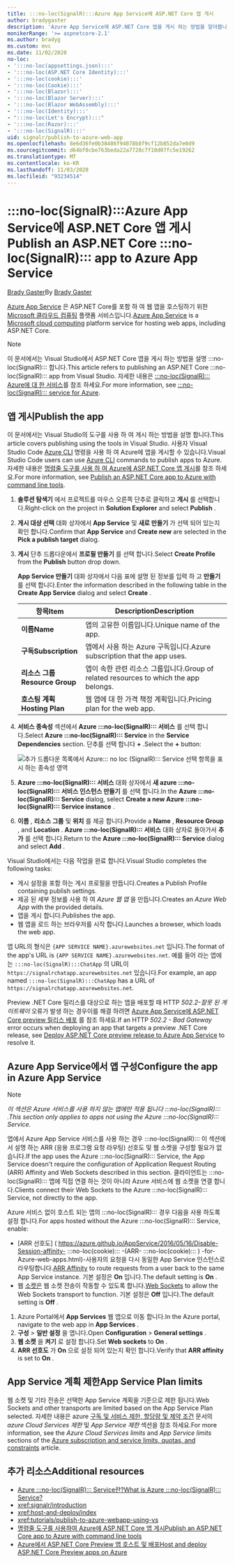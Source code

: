 ```yaml
---
title: :::no-loc(SignalR):::Azure App Service에 ASP.NET Core 앱 게시
author: bradygaster
description: 'Azure App Service에 ASP.NET Core 앱을 게시 하는 방법을 알아봅니다 :::no-loc(SignalR)::: .'
monikerRange: '>= aspnetcore-2.1'
ms.author: bradyg
ms.custom: mvc
ms.date: 11/02/2020
no-loc:
- ':::no-loc(appsettings.json):::'
- ':::no-loc(ASP.NET Core Identity):::'
- ':::no-loc(cookie):::'
- ':::no-loc(Cookie):::'
- ':::no-loc(Blazor):::'
- ':::no-loc(Blazor Server):::'
- ':::no-loc(Blazor WebAssembly):::'
- ':::no-loc(Identity):::'
- ":::no-loc(Let's Encrypt):::"
- ':::no-loc(Razor):::'
- ':::no-loc(SignalR):::'
uid: signalr/publish-to-azure-web-app
ms.openlocfilehash: 8e6d36fe0b38486f94078b8f9cf12b852da7e0d9
ms.sourcegitcommit: d64bf0cbe763beda22a7728c7f10d07fc5e19262
ms.translationtype: MT
ms.contentlocale: ko-KR
ms.lasthandoff: 11/03/2020
ms.locfileid: "93234514"
---
```

# <a name="publish-an-aspnet-core-no-locsignalr-app-to-azure-app-service"></a><span data-ttu-id="854d5-103">:::no-loc(SignalR):::Azure App Service에 ASP.NET Core 앱 게시</span><span class="sxs-lookup"><span data-stu-id="854d5-103">Publish an ASP.NET Core :::no-loc(SignalR)::: app to Azure App Service</span></span>

<span data-ttu-id="854d5-104">[Brady Gaster](https://twitter.com/bradygaster)</span><span class="sxs-lookup"><span data-stu-id="854d5-104">By [Brady Gaster](https://twitter.com/bradygaster)</span></span>

<span data-ttu-id="854d5-105">[Azure App Service](/azure/app-service/app-service-web-overview) 은 ASP.NET Core를 포함 하 여 웹 앱을 호스팅하기 위한 [Microsoft 클라우드 컴퓨팅](https://azure.microsoft.com/) 플랫폼 서비스입니다.</span><span class="sxs-lookup"><span data-stu-id="854d5-105">[Azure App Service](/azure/app-service/app-service-web-overview) is a [Microsoft cloud computing](https://azure.microsoft.com/) platform service for hosting web apps, including ASP.NET Core.</span></span>

> [!NOTE]
> <span data-ttu-id="854d5-106">이 문서에서는 Visual Studio에서 ASP.NET Core 앱을 게시 하는 방법을 설명 :::no-loc(SignalR)::: 합니다.</span><span class="sxs-lookup"><span data-stu-id="854d5-106">This article refers to publishing an ASP.NET Core :::no-loc(SignalR)::: app from Visual Studio.</span></span> <span data-ttu-id="854d5-107">자세한 내용은 [ :::no-loc(SignalR)::: Azure에 대 한 서비스](https://azure.microsoft.com/services/signalr-service)를 참조 하세요.</span><span class="sxs-lookup"><span data-stu-id="854d5-107">For more information, see [:::no-loc(SignalR)::: service for Azure](https://azure.microsoft.com/services/signalr-service).</span></span>

## <a name="publish-the-app"></a><span data-ttu-id="854d5-108">앱 게시</span><span class="sxs-lookup"><span data-stu-id="854d5-108">Publish the app</span></span>

<span data-ttu-id="854d5-109">이 문서에서는 Visual Studio의 도구를 사용 하 여 게시 하는 방법을 설명 합니다.</span><span class="sxs-lookup"><span data-stu-id="854d5-109">This article covers publishing using the tools in Visual Studio.</span></span> <span data-ttu-id="854d5-110">사용자 Visual Studio Code [Azure CLI](/cli/azure) 명령을 사용 하 여 Azure에 앱을 게시할 수 있습니다.</span><span class="sxs-lookup"><span data-stu-id="854d5-110">Visual Studio Code users can use [Azure CLI](/cli/azure) commands to publish apps to Azure.</span></span> <span data-ttu-id="854d5-111">자세한 내용은 [명령줄 도구를 사용 하 여 Azure에 ASP.NET Core 앱 게시](/azure/app-service/app-service-web-get-started-dotnet)를 참조 하세요.</span><span class="sxs-lookup"><span data-stu-id="854d5-111">For more information, see [Publish an ASP.NET Core app to Azure with command line tools](/azure/app-service/app-service-web-get-started-dotnet).</span></span>

1. <span data-ttu-id="854d5-112">**솔루션 탐색기** 에서 프로젝트를 마우스 오른쪽 단추로 클릭하고 **게시** 를 선택합니다.</span><span class="sxs-lookup"><span data-stu-id="854d5-112">Right-click on the project in **Solution Explorer** and select **Publish** .</span></span>

1. <span data-ttu-id="854d5-113">**게시 대상 선택** 대화 상자에서 **App Service** 및 **새로 만들기** 가 선택 되어 있는지 확인 합니다.</span><span class="sxs-lookup"><span data-stu-id="854d5-113">Confirm that **App Service** and **Create new** are selected in the **Pick a publish target** dialog.</span></span>

1. <span data-ttu-id="854d5-114">**게시** 단추 드롭다운에서 **프로필 만들기** 를 선택 합니다.</span><span class="sxs-lookup"><span data-stu-id="854d5-114">Select **Create Profile** from the **Publish** button drop down.</span></span>

   <span data-ttu-id="854d5-115">**App Service 만들기** 대화 상자에서 다음 표에 설명 된 정보를 입력 하 고 **만들기** 를 선택 합니다.</span><span class="sxs-lookup"><span data-stu-id="854d5-115">Enter the information described in the following table in the **Create App Service** dialog and select **Create** .</span></span>

   | <span data-ttu-id="854d5-116">항목</span><span class="sxs-lookup"><span data-stu-id="854d5-116">Item</span></span>               | <span data-ttu-id="854d5-117">Description</span><span class="sxs-lookup"><span data-stu-id="854d5-117">Description</span></span> |
   | ------------------ | ----------- |
   | <span data-ttu-id="854d5-118">**이름**</span><span class="sxs-lookup"><span data-stu-id="854d5-118">**Name**</span></span>           | <span data-ttu-id="854d5-119">앱의 고유한 이름입니다.</span><span class="sxs-lookup"><span data-stu-id="854d5-119">Unique name of the app.</span></span> |
   | <span data-ttu-id="854d5-120">**구독**</span><span class="sxs-lookup"><span data-stu-id="854d5-120">**Subscription**</span></span>   | <span data-ttu-id="854d5-121">앱에서 사용 하는 Azure 구독입니다.</span><span class="sxs-lookup"><span data-stu-id="854d5-121">Azure subscription that the app uses.</span></span> |
   | <span data-ttu-id="854d5-122">**리소스 그룹**</span><span class="sxs-lookup"><span data-stu-id="854d5-122">**Resource Group**</span></span> | <span data-ttu-id="854d5-123">앱이 속한 관련 리소스 그룹입니다.</span><span class="sxs-lookup"><span data-stu-id="854d5-123">Group of related resources to which the app belongs.</span></span> |
   | <span data-ttu-id="854d5-124">**호스팅 계획**</span><span class="sxs-lookup"><span data-stu-id="854d5-124">**Hosting Plan**</span></span>   | <span data-ttu-id="854d5-125">웹 앱에 대 한 가격 책정 계획입니다.</span><span class="sxs-lookup"><span data-stu-id="854d5-125">Pricing plan for the web app.</span></span> |

1. <span data-ttu-id="854d5-126">**서비스 종속성** 섹션에서 **Azure :::no-loc(SignalR)::: 서비스** 를 선택 합니다.</span><span class="sxs-lookup"><span data-stu-id="854d5-126">Select **Azure :::no-loc(SignalR)::: Service** in the **Service Dependencies** section.</span></span> <span data-ttu-id="854d5-127">단추를 선택 합니다 **+** .</span><span class="sxs-lookup"><span data-stu-id="854d5-127">Select the **+** button:</span></span>

   ![추가 드롭다운 목록에서 Azure::: no loc (SignalR)::: Service 선택 항목을 표시 하는 종속성 영역](publish-to-azure-web-app/_static/signalr-service-dependency.png)

1. <span data-ttu-id="854d5-129">**Azure :::no-loc(SignalR)::: 서비스** 대화 상자에서 **새 azure :::no-loc(SignalR)::: 서비스 인스턴스 만들기** 를 선택 합니다.</span><span class="sxs-lookup"><span data-stu-id="854d5-129">In the **Azure :::no-loc(SignalR)::: Service** dialog, select **Create a new Azure :::no-loc(SignalR)::: Service instance** .</span></span>

1. <span data-ttu-id="854d5-130">**이름** , **리소스 그룹** 및 **위치** 를 제공 합니다.</span><span class="sxs-lookup"><span data-stu-id="854d5-130">Provide a **Name** , **Resource Group** , and **Location** .</span></span> <span data-ttu-id="854d5-131">**Azure :::no-loc(SignalR)::: 서비스** 대화 상자로 돌아가서 **추가** 를 선택 합니다.</span><span class="sxs-lookup"><span data-stu-id="854d5-131">Return to the **Azure :::no-loc(SignalR)::: Service** dialog and select **Add** .</span></span>

<span data-ttu-id="854d5-132">Visual Studio에서는 다음 작업을 완료 합니다.</span><span class="sxs-lookup"><span data-stu-id="854d5-132">Visual Studio completes the following tasks:</span></span>

* <span data-ttu-id="854d5-133">게시 설정을 포함 하는 게시 프로필을 만듭니다.</span><span class="sxs-lookup"><span data-stu-id="854d5-133">Creates a Publish Profile containing publish settings.</span></span>
* <span data-ttu-id="854d5-134">제공 된 세부 정보를 사용 하 여 *Azure 웹 앱* 을 만듭니다.</span><span class="sxs-lookup"><span data-stu-id="854d5-134">Creates an *Azure Web App* with the provided details.</span></span>
* <span data-ttu-id="854d5-135">앱을 게시 합니다.</span><span class="sxs-lookup"><span data-stu-id="854d5-135">Publishes the app.</span></span>
* <span data-ttu-id="854d5-136">웹 앱을 로드 하는 브라우저를 시작 합니다.</span><span class="sxs-lookup"><span data-stu-id="854d5-136">Launches a browser, which loads the web app.</span></span>

<span data-ttu-id="854d5-137">앱 URL의 형식은 `{APP SERVICE NAME}.azurewebsites.net` 입니다.</span><span class="sxs-lookup"><span data-stu-id="854d5-137">The format of the app's URL is `{APP SERVICE NAME}.azurewebsites.net`.</span></span> <span data-ttu-id="854d5-138">예를 들어 라는 앱에는 `:::no-loc(SignalR):::ChatApp` 의 URL이 `https://signalrchatapp.azurewebsites.net` 있습니다.</span><span class="sxs-lookup"><span data-stu-id="854d5-138">For example, an app named `:::no-loc(SignalR):::ChatApp` has a URL of `https://signalrchatapp.azurewebsites.net`.</span></span>

<span data-ttu-id="854d5-139">Preview .NET Core 릴리스를 대상으로 하는 앱을 배포할 때 HTTP *502.2-잘못 된 게이트웨이* 오류가 발생 하는 경우이를 해결 하려면 [Azure App Service에 ASP.NET Core preview 릴리스 배포](xref:host-and-deploy/azure-apps/index#deploy-aspnet-core-preview-release-to-azure-app-service) 를 참조 하세요.</span><span class="sxs-lookup"><span data-stu-id="854d5-139">If an HTTP *502.2 - Bad Gateway* error occurs when deploying an app that targets a preview .NET Core release, see [Deploy ASP.NET Core preview release to Azure App Service](xref:host-and-deploy/azure-apps/index#deploy-aspnet-core-preview-release-to-azure-app-service) to resolve it.</span></span>

## <a name="configure-the-app-in-azure-app-service"></a><span data-ttu-id="854d5-140">Azure App Service에서 앱 구성</span><span class="sxs-lookup"><span data-stu-id="854d5-140">Configure the app in Azure App Service</span></span>

> [!NOTE]
> <span data-ttu-id="854d5-141">*이 섹션은 Azure 서비스를 사용 하지 않는 앱에만 적용 됩니다 :::no-loc(SignalR)::: .*</span><span class="sxs-lookup"><span data-stu-id="854d5-141">*This section only applies to apps not using the Azure :::no-loc(SignalR)::: Service.*</span></span>
>
> <span data-ttu-id="854d5-142">앱에서 Azure App Service 서비스를 사용 하는 경우 :::no-loc(SignalR)::: 이 섹션에서 설명 하는 ARR (응용 프로그램 요청 라우팅) 선호도 및 웹 소켓을 구성할 필요가 없습니다.</span><span class="sxs-lookup"><span data-stu-id="854d5-142">If the app uses the Azure :::no-loc(SignalR)::: Service, the App Service doesn't require the configuration of Application Request Routing (ARR) Affinity and Web Sockets described in this section.</span></span> <span data-ttu-id="854d5-143">클라이언트는 :::no-loc(SignalR)::: 앱에 직접 연결 하는 것이 아니라 Azure 서비스에 웹 소켓을 연결 합니다.</span><span class="sxs-lookup"><span data-stu-id="854d5-143">Clients connect their Web Sockets to the Azure :::no-loc(SignalR)::: Service, not directly to the app.</span></span>

<span data-ttu-id="854d5-144">Azure 서비스 없이 호스트 되는 앱의 :::no-loc(SignalR)::: 경우 다음을 사용 하도록 설정 합니다.</span><span class="sxs-lookup"><span data-stu-id="854d5-144">For apps hosted without the Azure :::no-loc(SignalR)::: Service, enable:</span></span>

* <span data-ttu-id="854d5-145">[ARR 선호도] ( https://azure.github.io/AppService/2016/05/16/Disable-Session-affinity- :::no-loc(cookie)::: -(ARR- :::no-loc(cookie)::: ) -for-Azure-web-apps.html)-사용자의 요청을 다시 동일한 App Service 인스턴스로 라우팅합니다.</span><span class="sxs-lookup"><span data-stu-id="854d5-145">[ARR Affinity](https://azure.github.io/AppService/2016/05/16/Disable-Session-affinity-:::no-loc(cookie):::-(ARR-:::no-loc(cookie):::)-for-Azure-web-apps.html) to route requests from a user back to the same App Service instance.</span></span> <span data-ttu-id="854d5-146">기본 설정은 **On** 입니다.</span><span class="sxs-lookup"><span data-stu-id="854d5-146">The default setting is **On** .</span></span>
* <span data-ttu-id="854d5-147">웹 [소켓은](xref:fundamentals/websockets) 웹 소켓 전송이 작동할 수 있도록 합니다.</span><span class="sxs-lookup"><span data-stu-id="854d5-147">[Web Sockets](xref:fundamentals/websockets) to allow the Web Sockets transport to function.</span></span> <span data-ttu-id="854d5-148">기본 설정은 **Off** 입니다.</span><span class="sxs-lookup"><span data-stu-id="854d5-148">The default setting is **Off** .</span></span>

1. <span data-ttu-id="854d5-149">Azure Portal에서 **App Services** 웹 앱으로 이동 합니다.</span><span class="sxs-lookup"><span data-stu-id="854d5-149">In the Azure portal, navigate to the web app in **App Services** .</span></span>
1. <span data-ttu-id="854d5-150">**구성**  >  **일반 설정** 을 엽니다.</span><span class="sxs-lookup"><span data-stu-id="854d5-150">Open **Configuration** > **General settings** .</span></span>
1. <span data-ttu-id="854d5-151">**웹 소켓** 을 **켜기** 로 설정 합니다.</span><span class="sxs-lookup"><span data-stu-id="854d5-151">Set **Web sockets** to **On** .</span></span>
1. <span data-ttu-id="854d5-152">**ARR 선호도** 가 **On** 으로 설정 되어 있는지 확인 합니다.</span><span class="sxs-lookup"><span data-stu-id="854d5-152">Verify that **ARR affinity** is set to **On** .</span></span>

## <a name="app-service-plan-limits"></a><span data-ttu-id="854d5-153">App Service 계획 제한</span><span class="sxs-lookup"><span data-stu-id="854d5-153">App Service Plan limits</span></span>

<span data-ttu-id="854d5-154">웹 소켓 및 기타 전송은 선택한 App Service 계획을 기준으로 제한 됩니다.</span><span class="sxs-lookup"><span data-stu-id="854d5-154">Web Sockets and other transports are limited based on the App Service Plan selected.</span></span> <span data-ttu-id="854d5-155">자세한 내용은 azure [구독 및 서비스 제한, 할당량 및 제약 조건](/azure/azure-subscription-service-limits#app-service-limits) 문서의 *azure Cloud Services 제한* 및 *App Service 제한* 섹션을 참조 하세요.</span><span class="sxs-lookup"><span data-stu-id="854d5-155">For more information, see the *Azure Cloud Services limits* and *App Service limits* sections of the [Azure subscription and service limits, quotas, and constraints](/azure/azure-subscription-service-limits#app-service-limits) article.</span></span>

## <a name="additional-resources"></a><span data-ttu-id="854d5-156">추가 리소스</span><span class="sxs-lookup"><span data-stu-id="854d5-156">Additional resources</span></span>

* [<span data-ttu-id="854d5-157">Azure :::no-loc(SignalR)::: Service란?</span><span class="sxs-lookup"><span data-stu-id="854d5-157">What is Azure :::no-loc(SignalR)::: Service?</span></span>](/azure/azure-signalr/signalr-overview)
* <xref:signalr/introduction>
* <xref:host-and-deploy/index>
* <xref:tutorials/publish-to-azure-webapp-using-vs>
* [<span data-ttu-id="854d5-158">명령줄 도구를 사용하여 Azure에 ASP.NET Core 앱 게시</span><span class="sxs-lookup"><span data-stu-id="854d5-158">Publish an ASP.NET Core app to Azure with command line tools</span></span>](/azure/app-service/app-service-web-get-started-dotnet)
* [<span data-ttu-id="854d5-159">Azure에서 ASP.NET Core Preview 앱 호스트 및 배포</span><span class="sxs-lookup"><span data-stu-id="854d5-159">Host and deploy ASP.NET Core Preview apps on Azure</span></span>](xref:host-and-deploy/azure-apps/index#deploy-aspnet-core-preview-release-to-azure-app-service)
